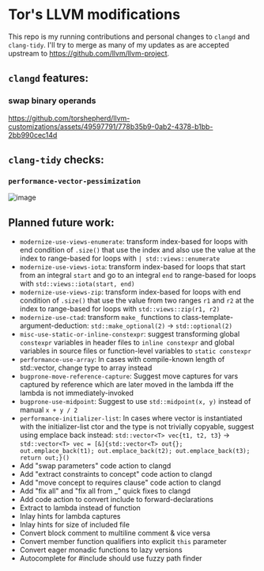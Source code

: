 # Tor's LLVM modifications

This repo is my running contributions and personal changes to `clangd` and `clang-tidy`. I'll try to merge as many of my updates as are accepted upstream to https://github.com/llvm/llvm-project.

## `clangd` features:

### swap binary operands

https://github.com/torshepherd/llvm-customizations/assets/49597791/778b35b9-0ab2-4378-b1bb-2bb990cec14d

## `clang-tidy` checks:

### `performance-vector-pessimization`

![image](https://github.com/torshepherd/llvm-customizations/assets/49597791/a6792592-53d0-46eb-9769-e1509bacc4b0)

## Planned future work:

- `modernize-use-views-enumerate`: transform index-based for loops with end condition of `.size()` that use the index and also use the value at the index to range-based for loops with `| std::views::enumerate`
- `modernize-use-views-iota`: transform index-based for loops that start from an integral `start` and go to an integral `end` to range-based for loops with `std::views::iota(start, end)`
- `modernize-use-views-zip`: transform index-based for loops with end condition of `.size()` that use the value from two ranges `r1` and `r2` at the index to range-based for loops with `std::views::zip(r1, r2)`
- `modernize-use-ctad`: transform `make_` functions to class-template-argument-deduction: `std::make_optional(2)` -> `std::optional(2)`
- `misc-use-static-or-inline-constexpr`: suggest transforming global `constexpr` variables in header files to `inline constexpr` and global variables in source files or function-level variables to `static constexpr`
- `performance-use-array`: In cases with compile-known length of std::vector, change type to array instead
- `bugprone-move-reference-capture`: Suggest move captures for vars captured by reference which are later moved in the lambda iff the lambda is not immediately-invoked
- `bugprone-use-midpoint`: Suggest to use `std::midpoint(x, y)` instead of manual `x + y / 2`
- `performance-initializer-list`: In cases where vector is instantiated with the initializer-list ctor and the type is not trivially copyable, suggest using emplace back instead: `std::vector<T> vec{t1, t2, t3}` -> `std::vector<T> vec = [&]{std::vector<T> out{}; out.emplace_back(t1); out.emplace_back(t2); out.emplace_back(t3); return out;}()`
- Add "swap parameters" code action to clangd
- Add "extract constraints to concept" code action to clangd
- Add "move concept to requires clause" code action to clangd
- Add "fix all" and "fix all from _" quick fixes to clangd
- Add code action to convert include to forward-declarations
- Extract to lambda instead of function
- Inlay hints for lambda captures
- Inlay hints for size of included file
- Convert block comment to multiline comment & vice versa
- Convert member function qualifiers into explicit `this` parameter
- Convert eager monadic functions to lazy versions
- Autocomplete for #include should use fuzzy path finder
